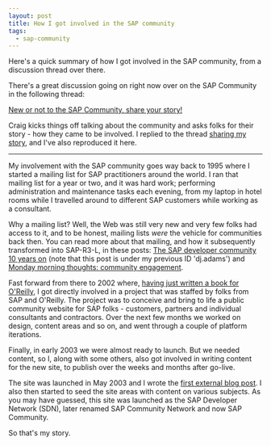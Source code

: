 ```yaml
---
layout: post
title: How I got involved in the SAP community
tags:
  - sap-community
---
```

Here's a quick summary of how I got involved in the SAP community, from a discussion thread over there.
<!--excerpt-->

There's a great discussion going on right now over on the SAP Community in the following thread:

[New or not to the SAP Community, share your story!](https://groups.community.sap.com/t5/coffee-corner/new-to-the-sap-community-a-friend-of-someone-already-here/td-p/2862)

Craig kicks things off talking about the community and asks folks for their story - how they came to be involved. I replied to the thread [sharing my story](https://groups.community.sap.com/t5/coffee-corner/new-to-the-sap-community-a-friend-of-someone-already-here/m-p/2905/highlight/true#M731), and I've also reproduced it here.

---

My involvement with the SAP community goes way back to 1995 where I started a mailing list for SAP practitioners around the world. I ran that mailing list for a year or two, and it was hard work; performing administration and maintenance tasks each evening, from my laptop in hotel rooms while I travelled around to different SAP customers while working as a consultant.

Why a mailing list? Well, the Web was still very new and very few folks had access to it, and to be honest, mailing lists *were* the vehicle for communities back then. You can read more about that mailing, and how it subsequently transformed into SAP-R3-L, in these posts: [The SAP developer community 10 years on](https://blogs.sap.com/2005/07/04/the-sap-developer-community-10-years-ago/) (note that this post is under my previous ID 'dj.adams') and [Monday morning thoughts: community engagement](https://blogs.sap.com/2018/06/18/monday-morning-thoughts-community-engagement/).

Fast forward from there to 2002 where, [having just written a book for O'Reilly](https://qmacro.org/about/#books), I got directly involved in a project that was staffed by folks from SAP and O'Reilly. The project was to conceive and bring to life a public community website for SAP folks - customers, partners and individual consultants and contractors. Over the next few months we worked on design, content areas and so on, and went through a couple of platform iterations.

Finally, in early 2003 we were almost ready to launch. But we needed content, so I, along with some others, also got involved in writing content for the new site, to publish over the weeks and months after go-live.

The site was launched in May 2003 and I wrote the [first external blog post](https://blogs.sap.com/2003/05/30/the-sapmysql-partnership/). I also then started to seed the site areas with content on various subjects. As you may have guessed, this site was launched as the SAP Developer Network (SDN), later renamed SAP Community Network and now SAP Community.

So that's my story.
